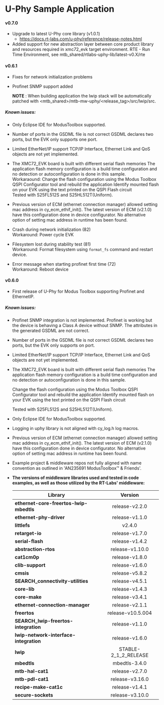 # U-Phy Sample Application 

#### v0.7.0
* Upgrade to latest U-Phy core library (v1.0.1)
  - https://docs.rt-labs.com/u-phy/reference/release-notes.html
* Added support for new abstraction layer between core product library and resources required in xmc72_evk target environment.
  RTE - Run Time Environment, see mtb_shared/rtlabs-uphy-lib/latest-v0.X/rte

#### v0.6.1
* Fixes for network initialization problems
* Profinet SNMP support added

  **NOTE** : When building application the lwip stack will be automatically patched with <mtb_shared>/mtb-mw-uphy/<release_tag>/src/lwip/src.


##### Known issues:
* Only Eclipse IDE for ModusToolbox supported.

* Number of ports in the GSDML file is not correct
  GSDML declares two ports, but the EVK only supports one port.

* Limited EtherNet/IP support
  TCP/IP Interface, Ethernet Link and QoS objects are not yet implemented.

* The XMC72_EVK board is built with different serial flash memories
  The application flash memory configuration is a build time
  configuration and no detection or autoconfiguration is done
  in this sample.  
  Workaraound: Change the flash configuration using the Modus Toolbox
  QSPI Configurator tool and rebuild the application
  Identify mounted flash on your EVK using the text printed on the
  QSPI Flash circuit  
  Tested with S25FL512S and S25HL512T(Uniform).

* Previous version of ECM (ethernet connection manager) allowed setting mac address in cy_ecm_ethif_init(). The latest version of ECM (v2.1.0) have this configuration done in device configurator. No alternative option of setting mac address in runtime has been found.

* Crash during network initialization (82)  
  Workaround: Power cycle EVK

* Filesystem lost during stability test (81)  
  Workaround: Format filesystem using `format_fs` command and restart device.

* Error message when starting profinet first time (72)  
  Workaround: Reboot device


#### v0.6.0

* First release of U-Phy for Modus Toolbox supporting Profinet and EthernetIP.

##### Known issues:

* Profinet SNMP integration is not implemented. 
  Profinet is working but the device is behaving a Class A device without SNMP. 
  The attributes in the generated GSDML are not correct.

* Number of ports in the GSDML file is not correct
  GSDML declares two ports, but the EVK only supports on port.

* Limited EtherNet/IP support
  TCP/IP Interface, Ethernet Link and QoS objects are not yet implemented.

* The XMC72_EVK board is built with different serial flash memories
  The application flash memory configuration is a build time
  configuration and no detection or autoconfiguration is done
  in this sample.

  Change the flash configuration using the Modus Toolbox
  QSPI Configurator tool and rebuild the application
  Identify mounted flash on your EVK using the text printed on the
  QSPI Flash circuit

  Tested with S25FL512S and S25HL512T(Uniform).

* Only Eclipse IDE for ModusToolbox supported.

* Logging in uphy library is not aligned with cy_log.h log macros.

* Previous version of ECM (ethernet connection manager) allowed setting mac address in cy_ecm_ethif_init(). The latest version of ECM (v2.1.0) have this configuration done in device configurator. No alternative option of setting mac address in runtime has been found.

* Example project & middleware repos not fully aligned with name convention as outlined in 'AN235691  ModusToolbox™ & Friends'.

* **The versions of middleware libraries used and tested in code examples, as well as those utilized by the RT-Labs' middleware:**

  | Library                                 |       Version        |
  | --------------------------------------- | :------------------: |
  | **ethernet-core-freertos-lwip-mbedtls** |    release-v2.2.0    |
  | **ethernet-phy-driver**                 |    release-v1.1.0    |
  | **littlefs**                            |        v2.4.0        |
  | **retarget-io**                         |    release-v1.7.0    |
  | **serial-flash**                        |    release-v1.4.2    |
  | **abstraction-rtos**                    |    release-v1.10.0    |
  | **cat1cm0p**                            |    release-v1.8.0    |
  | **clib-support**                        |    release-v1.6.0    |
  | **cmsis**                               |    release-v5.8.2    |
  | **SEARCH_connectivity-utilities**       |    release-v4.5.1    |
  | **core-lib**                            |    release-v1.4.3    |
  | **core-make**                           |    release-v3.4.1    |
  | **ethernet-connection-manager**         |    release-v2.1.1    |
  | **freertos**                            |  release-v10.5.004   |
  | **SEARCH_lwip-freertos-integration**    |    release-v1.1.0    |
  | **lwip-network-interface-integration**  |    release-v1.6.0    |
  | **lwip**                                | STABLE-2_1_2_RELEASE |
  | **mbedtls**                             |    mbedtls-3.4.0     |
  | **mtb-hal-cat1**                        |    release-v2.7.0    |
  | **mtb-pdl-cat1**                        |   release-v3.16.0    |
  | **recipe-make-cat1c**                   |    release-v1.4.1    |
  | **secure-sockets**                      |    release-v3.10.0    |
